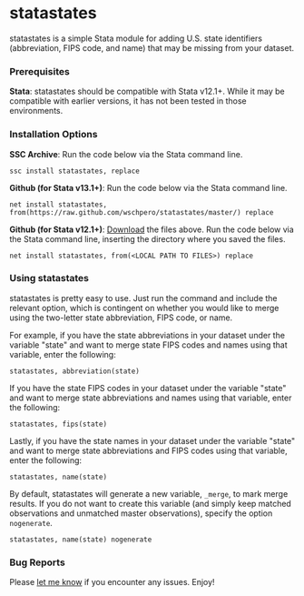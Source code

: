 # statastates

statastates is a simple Stata module for adding U.S. state identifiers (abbreviation, FIPS code, and name) that may be missing from your dataset.

### Prerequisites

**Stata**: statastates should be compatible with Stata v12.1+. While it may be compatible with earlier versions, it has not been tested in those environments.

### Installation Options

**SSC Archive**: Run the code below via the Stata command line.

	ssc install statastates, replace

**Github (for Stata v13.1+)**: Run the code below via the Stata command line.

	net install statastates, from(https://raw.github.com/wschpero/statastates/master/) replace

**Github (for Stata v12.1+)**: [Download](https://github.com/wschpero/statastates/archive/master.zip) the files above. Run the code below via the Stata command line, inserting the directory where you saved the files.

	net install statastates, from(<LOCAL PATH TO FILES>) replace

### Using statastates

statastates is pretty easy to use. Just run the command and include the relevant option, which is contingent on whether you would like to merge using the two-letter state abbreviation, FIPS code, or name.

For example, if you have the state abbreviations in your dataset under the variable "state" and want to merge state FIPS codes and names using that variable, enter the following:

	statastates, abbreviation(state)

If you have the state FIPS codes in your dataset under the variable "state" and want to merge state abbreviations and names using that variable, enter the following:

	statastates, fips(state)

Lastly, if you have the state names in your dataset under the variable "state" and want to merge state abbreviations and FIPS codes using that variable, enter the following:

	statastates, name(state)

By default, statastates will generate a new variable, `_merge`, to mark merge results. If you do not want to create this variable (and simply keep matched observations and unmatched master observations), specify the option `nogenerate`.

	statastates, name(state) nogenerate

### Bug Reports

Please [let me know](https://github.com/wschpero/statastates/issues) if you encounter any issues. Enjoy!
